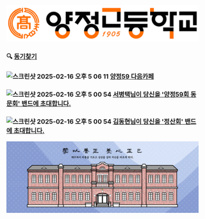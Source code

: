 ![logo](yc.jpeg)
### 🔍 [동기찾기](https://docs.google.com/spreadsheets/d/1p8VHPwX_L6HAm_Z07rFkeZvmWmrVPUqa8WjP_zqABV4/htmlview#gid=1078517)
### <img width="64" alt="스크린샷 2025-02-16 오후 5 06 11" src="https://github.com/user-attachments/assets/5df0c0ce-5080-41d3-b10c-6d269400ea84" /> [양정59 다음카페](https://cafe.daum.net/yangchung59)
### <img width="49" alt="스크린샷 2025-02-16 오후 5 00 54" src="https://github.com/user-attachments/assets/890a3a81-c770-46b4-8fa4-18bfb67aaad9"/> [서병택님이 당신을 '양정59회 동문회' 밴드에 초대합니다.](https://band.us/n/a0a7A7R2W4I67)
### <img width="49" alt="스크린샷 2025-02-16 오후 5 00 54" src="https://github.com/user-attachments/assets/890a3a81-c770-46b4-8fa4-18bfb67aaad9"/> [김동현님이 당신을 '정산회' 밴드에 초대합니다.](https://band.us/n/aca5AeRcWemdD)
![image](yc1.jpeg)

